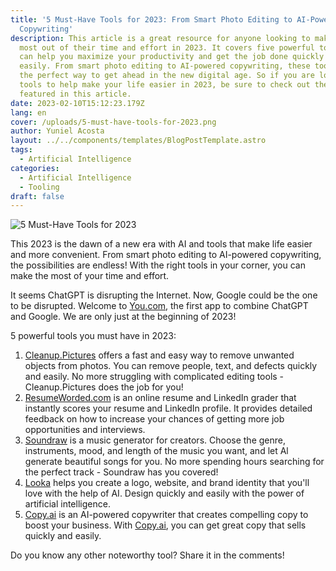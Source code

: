 ```yaml
---
title: '5 Must-Have Tools for 2023: From Smart Photo Editing to AI-Powered
  Copywriting'
description: This article is a great resource for anyone looking to make the
  most out of their time and effort in 2023. It covers five powerful tools that
  can help you maximize your productivity and get the job done quickly and
  easily. From smart photo editing to AI-powered copywriting, these tools are
  the perfect way to get ahead in the new digital age. So if you are looking for
  tools to help make your life easier in 2023, be sure to check out the 5 tools
  featured in this article.
date: 2023-02-10T15:12:23.179Z
lang: en
cover: /uploads/5-must-have-tools-for-2023.png
author: Yuniel Acosta
layout: ../../components/templates/BlogPostTemplate.astro
tags:
  - Artificial Intelligence
categories:
  - Artificial Intelligence
  - Tooling
draft: false
---
```


![5 Must-Have Tools for 2023](/uploads/5-must-have-tools-for-2023.png '5 Must-Have Tools for 2023')

This 2023 is the dawn of a new era with AI and tools that make life easier and more convenient. From smart photo editing to AI-powered copywriting, the possibilities are endless! With the right tools in your corner, you can make the most of your time and effort.

It seems ChatGPT is disrupting the Internet. Now, Google could be the one to be disrupted. Welcome to [You.com](http://you.com/), the first app to combine ChatGPT and Google. We are only just at the beginning of 2023!

5 powerful tools you must have in 2023:

1. [Cleanup.Pictures](https://cleanup.pictures/) offers a fast and easy way to remove unwanted objects from photos. You can remove people, text, and defects quickly and easily. No more struggling with complicated editing tools - Cleanup.Pictures does the job for you!
2. [ResumeWorded.com](http://www.resumeworded.com/) is an online resume and LinkedIn grader that instantly scores your resume and LinkedIn profile. It provides detailed feedback on how to increase your chances of getting more job opportunities and interviews.
3. [Soundraw](https://soundraw.io/) is a music generator for creators. Choose the genre, instruments, mood, and length of the music you want, and let Al generate beautiful songs for you. No more spending hours searching for the perfect track - Soundraw has you covered!
4. [Looka](http://www.looka.com/) helps you create a logo, website, and brand identity that you'll love with the help of AI. Design quickly and easily with the power of artificial intelligence.
5. [Copy.ai](http://copy.ai/) is an AI-powered copywriter that creates compelling copy to boost your business. With [Copy.ai](http://copy.ai/), you can get great copy that sells quickly and easily.

Do you know any other noteworthy tool? Share it in the comments!
